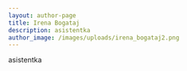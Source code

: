 ```yaml
---
layout: author-page
title: Irena Bogataj
description: asistentka
author_image: /images/uploads/irena_bogataj2.png
---
```

asistentka
